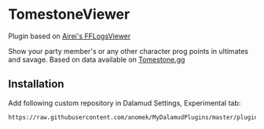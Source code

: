 # TomestoneViewer

Plugin based on [Airei's FFLogsViewer](https://github.com/Aireil/FFLogsViewer)

Show your party member's or any other character prog points in ultimates and savage. Based on data available on [Tomestone.gg](https://tomestone.gg)

## Installation
Add following custom repository in Dalamud Settings, Experimental tab:

```
https://raw.githubusercontent.com/anomek/MyDalamudPlugins/master/pluginmaster.json
```
